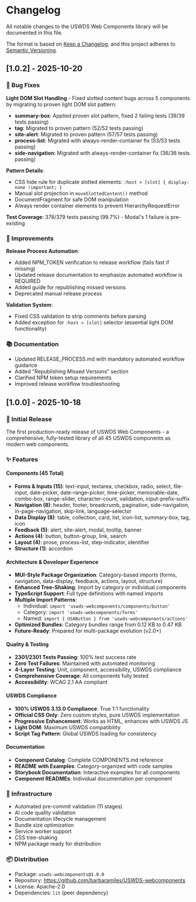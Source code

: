 # Changelog

All notable changes to the USWDS Web Components library will be documented in this file.

The format is based on [Keep a Changelog](https://keepachangelog.com/en/1.0.0/),
and this project adheres to [Semantic Versioning](https://semver.org/spec/v2.0.0.html).

## [1.0.2] - 2025-10-20

### 🐛 Bug Fixes

**Light DOM Slot Handling** - Fixed slotted content bugs across 5 components by migrating to proven light DOM slot pattern:
- **summary-box**: Applied proven slot pattern, fixed 2 failing tests (39/39 tests passing)
- **tag**: Migrated to proven pattern (52/52 tests passing)
- **site-alert**: Migrated to proven pattern (57/57 tests passing)
- **process-list**: Migrated with always-render-container fix (53/53 tests passing)
- **side-navigation**: Migrated with always-render-container fix (36/36 tests passing)

**Pattern Details**:
- CSS hide rule for duplicate slotted elements: `:host > [slot] { display: none !important; }`
- Manual slot projection in `moveSlottedContent()` method
- DocumentFragment for safe DOM manipulation
- Always render container elements to prevent HierarchyRequestError

**Test Coverage**: 378/379 tests passing (99.7%) - Modal's 1 failure is pre-existing

### 🔧 Improvements

**Release Process Automation**:
- Added NPM_TOKEN verification to release workflow (fails fast if missing)
- Updated release documentation to emphasize automated workflow is REQUIRED
- Added guide for republishing missed versions
- Deprecated manual release process

**Validation System**:
- Fixed CSS validation to strip comments before parsing
- Added exception for `:host > [slot]` selector (essential light DOM functionality)

### 📚 Documentation

- Updated RELEASE_PROCESS.md with mandatory automated workflow guidance
- Added "Republishing Missed Versions" section
- Clarified NPM token setup requirements
- Improved release workflow troubleshooting

## [1.0.0] - 2025-10-18

### 🎉 Initial Release

The first production-ready release of USWDS Web Components - a comprehensive, fully-tested library of all 45 USWDS components as modern web components.

### ✨ Features

#### Components (45 Total)
- **Forms & Inputs (15)**: text-input, textarea, checkbox, radio, select, file-input, date-picker, date-range-picker, time-picker, memorable-date, combo-box, range-slider, character-count, validation, input-prefix-suffix
- **Navigation (8)**: header, footer, breadcrumb, pagination, side-navigation, in-page-navigation, skip-link, language-selector
- **Data Display (8)**: table, collection, card, list, icon-list, summary-box, tag, icon
- **Feedback (5)**: alert, site-alert, modal, tooltip, banner
- **Actions (4)**: button, button-group, link, search
- **Layout (4)**: prose, process-list, step-indicator, identifier
- **Structure (1)**: accordion

#### Architecture & Developer Experience
- **MUI-Style Package Organization**: Category-based imports (forms, navigation, data-display, feedback, actions, layout, structure)
- **Enhanced Tree-Shaking**: Import by category or individual components
- **TypeScript Support**: Full type definitions with named imports
- **Multiple Import Patterns**:
  - Individual: `import 'uswds-webcomponents/components/button'`
  - Category: `import 'uswds-webcomponents/forms'`
  - Named: `import { USAButton } from 'uswds-webcomponents/actions'`
- **Optimized Bundles**: Category bundles range from 0.12 KB to 0.47 KB
- **Future-Ready**: Prepared for multi-package evolution (v2.0+)

#### Quality & Testing
- **2301/2301 Tests Passing**: 100% test success rate
- **Zero Test Failures**: Maintained with automated monitoring
- **4-Layer Testing**: Unit, component, accessibility, USWDS compliance
- **Comprehensive Coverage**: All components fully tested
- **Accessibility**: WCAG 2.1 AA compliant

#### USWDS Compliance
- **100% USWDS 3.13.0 Compliance**: True 1:1 functionality
- **Official CSS Only**: Zero custom styles, pure USWDS implementation
- **Progressive Enhancement**: Works as HTML, enhances with USWDS JS
- **Light DOM**: Maximum USWDS compatibility
- **Script Tag Pattern**: Global USWDS loading for consistency

#### Documentation
- **Component Catalog**: Complete COMPONENTS.md reference
- **README with Examples**: Category-organized with code samples
- **Storybook Documentation**: Interactive examples for all components
- **Component READMEs**: Individual documentation per component

### 🔧 Infrastructure

- Automated pre-commit validation (11 stages)
- AI code quality validation
- Documentation lifecycle management
- Bundle size optimization
- Service worker support
- CSS tree-shaking
- NPM package ready for distribution

### 📦 Distribution

- Package: `uswds-webcomponents@1.0.0`
- Repository: https://github.com/barbaramiles/USWDS-webcomponents
- License: Apache-2.0
- Dependencies: `lit` (peer dependency)
